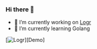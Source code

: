 ### Hi there 👋

- 🔭 I’m currently working on [Logr]
- 🌱 I’m currently learning Golang

[Logr]: https://github.com/504dev/logr


[![Logr](https://raw.githubusercontent.com/504dev/logr-front/master/static/preview.jpg)][Demo]

[logrinfo]: https://logr.info/demo
